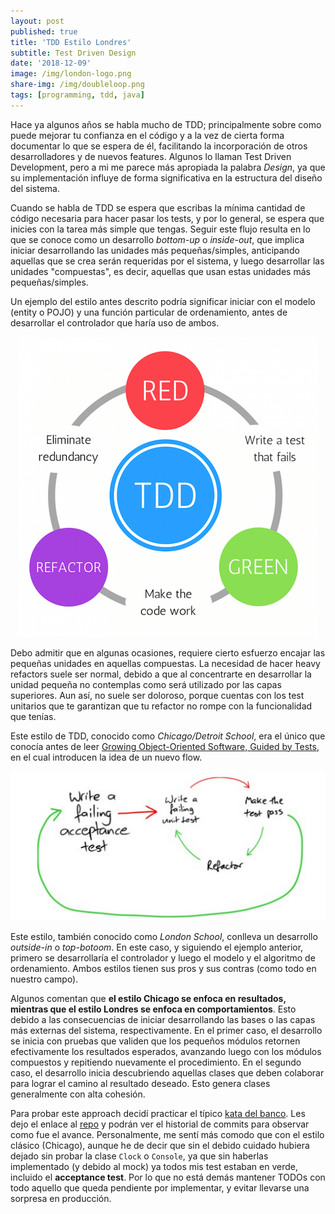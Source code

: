 ```yaml
---
layout: post
published: true
title: 'TDD Estilo Londres'
subtitle: Test Driven Design
date: '2018-12-09'
image: /img/london-logo.png
share-img: /img/doubleloop.png
tags: [programming, tdd, java]
---
```


Hace ya algunos años se habla mucho de TDD; principalmente sobre como puede mejorar tu confianza en el código y a la vez de cierta forma documentar lo que se espera de él, facilitando la incorporación de otros desarrolladores y de nuevos features. Algunos lo llaman Test Driven Development, pero a mi me parece más apropiada la palabra *Design*, ya que su implementación influye de forma significativa en la estructura del diseño del sistema.

Cuando se habla de TDD se espera que escribas la mínima cantidad de código necesaria para hacer pasar los tests, y por lo general, se espera que inicies con la tarea más simple que tengas. Seguir este flujo resulta en lo que se conoce como un desarrollo *bottom-up* o *inside-out*, que implica iniciar desarrollando las unidades más pequeñas/simples, anticipando aquellas que se crea serán requeridas por el sistema, y luego desarrollar las unidades "compuestas", es decir, aquellas que usan estas unidades más pequeñas/simples. 

Un ejemplo del estilo antes descrito podría significar iniciar con el modelo (entity o POJO) y una función particular de ordenamiento, antes de desarrollar el controlador que haría uso de ambos.

<p align="center">
  <img src="/img/classic_tdd.png" alt="Classic TDD flow"/>
</p>

Debo admitir que en algunas ocasiones, requiere cierto esfuerzo encajar las pequeñas unidades en aquellas compuestas. La necesidad de hacer heavy refactors suele ser normal, debido a que al concentrarte en desarrollar la unidad pequeña no contemplas como será utilizado por las capas superiores. Aun así, no suele ser doloroso, porque cuentas con los test unitarios que te garantizan que tu refactor no rompe con la funcionalidad que tenías.

Este estilo de TDD, conocido como *Chicago/Detroit School*, era el único que conocía antes de leer [Growing Object-Oriented Software, Guided by Tests](https://www.amazon.com/Growing-Object-Oriented-Software-Guided-Tests/dp/0321503627), en el cual introducen la idea de un nuevo flow.

![London TDD flow](/img/doubleloop.png)

Este estilo, también conocido como *London School*, conlleva un desarrollo *outside-in* o *top-botoom*. En este caso, y siguiendo el ejemplo anterior, primero se desarrollaría el controlador y luego el modelo y el algoritmo de ordenamiento. Ambos estilos tienen sus pros y sus contras (como todo en nuestro campo). 

Algunos comentan que **el estilo Chicago se enfoca en resultados, mientras que el estilo Londres se enfoca en comportamientos**. Esto debido a las consecuencias de iniciar desarrollando las bases o las capas más externas del sistema, respectivamente. En el primer caso, el desarrollo se inicia con pruebas que validen que los pequeños módulos retornen efectivamente los resultados esperados, avanzando luego con los módulos compuestos y repitiendo nuevamente el procedimiento. En el segundo caso, el desarrollo inicia descubriendo aquellas clases que deben colaborar para lograr el camino al resultado deseado. Esto genera clases generalmente con alta cohesión.

Para probar este approach decidí practicar el típico [kata del banco](https://github.com/JosemyDuarte/bank-kata/blob/master/README.md). Les dejo el enlace al [repo](https://github.com/JosemyDuarte/bank-kata) y podrán ver el historial de commits para observar como fue el avance. Personalmente, me sentí más comodo que con el estilo clásico (Chicago), aunque he de decir que sin el debido cuidado hubiera dejado sin probar la clase ```Clock``` o ```Console```, ya que sin haberlas implementado (y debido al mock) ya todos mis test estaban en verde, incluido el **acceptance test**. Por lo que no está demás mantener TODOs con todo aquello que queda pendiente por implementar, y evitar llevarse una sorpresa en producción. 
